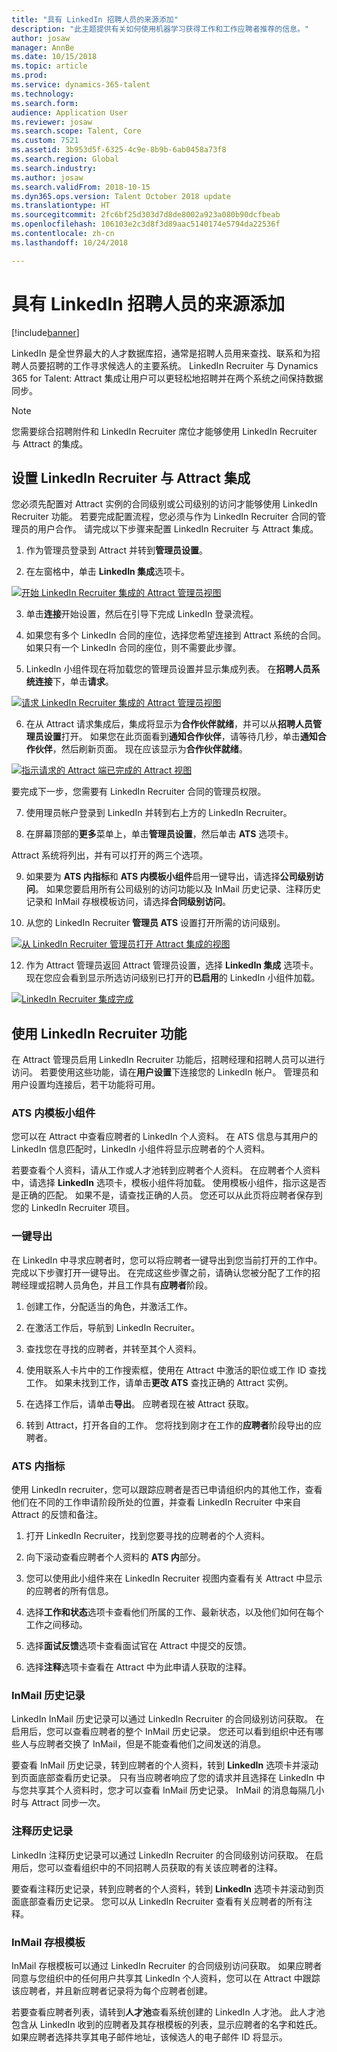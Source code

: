 ```yaml
---
title: "具有 LinkedIn 招聘人员的来源添加"
description: "此主题提供有关如何使用机器学习获得工作和工作应聘者推荐的信息。"
author: josaw
manager: AnnBe
ms.date: 10/15/2018
ms.topic: article
ms.prod: 
ms.service: dynamics-365-talent
ms.technology: 
ms.search.form: 
audience: Application User
ms.reviewer: josaw
ms.search.scope: Talent, Core
ms.custom: 7521
ms.assetid: 3b953d5f-6325-4c9e-8b9b-6ab0458a73f8
ms.search.region: Global
ms.search.industry: 
ms.author: josaw
ms.search.validFrom: 2018-10-15
ms.dyn365.ops.version: Talent October 2018 update
ms.translationtype: HT
ms.sourcegitcommit: 2fc6bf25d303d7d8de8002a923a080b90dcfbeab
ms.openlocfilehash: 106103e2c3d8f3d89aac5140174e5794da22536f
ms.contentlocale: zh-cn
ms.lasthandoff: 10/24/2018

---
```


# <a name="sourcing-with-linkedin-recruiter"></a>具有 LinkedIn 招聘人员的来源添加
[!include[banner](../includes/banner.md)]

LinkedIn 是全世界最大的人才数据库招，通常是招聘人员用来查找、联系和为招聘人员要招聘的工作寻求候选人的主要系统。 LinkedIn Recruiter 与 Dynamics 365 for Talent: Attract 集成让用户可以更轻松地招聘并在两个系统之间保持数据同步。

> [!NOTE]
> 您需要综合招聘附件和 LinkedIn Recruiter 席位才能够使用 LinkedIn Recruiter 与 Attract 的集成。

## <a name="set-up-linkedin-recruiter-with-attract"></a>设置 LinkedIn Recruiter 与 Attract 集成 

您必须先配置对 Attract 实例的合同级别或公司级别的访问才能够使用 LinkedIn Recruiter 功能。 若要完成配置流程，您必须与作为 LinkedIn Recruiter 合同的管理员的用户合作。 请完成以下步骤来配置 LinkedIn Recruiter 与 Attract 集成。

1.  作为管理员登录到 Attract 并转到**管理员设置**。

2.  在左窗格中，单击 **LinkedIn 集成**选项卡。

[![开始 LinkedIn Recruiter 集成的 Attract 管理员视图](./media/LinkedInConnect.png)](./media/LinkedInConnect.png)

3.  单击**连接**开始设置，然后在引导下完成 LinkedIn 登录流程。

4.  如果您有多个 LinkedIn 合同的座位，选择您希望连接到 Attract 系统的合同。 如果只有一个 LinkedIn 合同的座位，则不需要此步骤。

5.  LinkedIn 小组件现在将加载您的管理员设置并显示集成列表。 在**招聘人员系统连接**下，单击**请求**。

[![请求 LinkedIn Recruiter 集成的 Attract 管理员视图](./media/RequestLinkedInRSC.png)](./media/RequestLinkedInRSC.png)

6.  在从 Attract 请求集成后，集成将显示为**合作伙伴就绪**，并可以从**招聘人员管理员设置**打开。 如果您在此页面看到**通知合作伙伴**，请等待几秒，单击**通知合作伙伴**，然后刷新页面。 现在应该显示为**合作伙伴就绪**。

[![指示请求的 Attract 端已完成的 Attract 视图](./media/PartnerReadyRSC.png)](./media/PartnerReadyRSC.png)

要完成下一步，您需要有 LinkedIn Recruiter 合同的管理员权限。

7.  使用理员帐户登录到 LinkedIn 并转到右上方的 LinkedIn Recruiter。 

8. 在屏幕顶部的**更多**菜单上，单击**管理员设置**，然后单击 **ATS** 选项卡。

Attract 系统将列出，并有可以打开的两三个选项。

9. 如果要为 **ATS 内指标**和 **ATS 内模板小组件**启用一键导出，请选择**公司级别访问**。 如果您要启用所有公司级别的访问功能以及 InMail 历史记录、注释历史记录和 InMail 存根模板访问，请选择**合同级别访问**。

10. 从您的 LinkedIn Recruiter **管理员 ATS** 设置打开所需的访问级别。

[![从 LinkedIn Recruiter 管理员打开 Attract 集成的视图](./media/EnableRSC.png)](./media/EnableRSC.png)

12. 作为 Attract 管理员返回 Attract 管理员设置，选择 **LinkedIn 集成** 选项卡。现在您应会看到显示所选访问级别已打开的**已启用**的 LinkedIn 小组件加载。

[![LinkedIn Recruiter 集成完成](./media/RSCSetupComplete.png)](./media/RSCSetupComplete.png)

## <a name="using-linkedin-recruiter-capabilities"></a>使用 LinkedIn Recruiter 功能

在 Attract 管理员启用 LinkedIn Recruiter 功能后，招聘经理和招聘人员可以进行访问。 若要使用这些功能，请在**用户设置**下连接您的 LinkedIn 帐户。 管理员和用户设置均连接后，若干功能将可用。

### <a name="in-ats-profile-widget"></a>ATS 内模板小组件

您可以在 Attract 中查看应聘者的 LinkedIn 个人资料。 在 ATS 信息与其用户的 LinkedIn 信息匹配时，LinkedIn 小组件将显示应聘者的个人资料。

若要查看个人资料，请从工作或人才池转到应聘者个人资料。 在应聘者个人资料中，请选择 **LinkedIn** 选项卡，模板小组件将加载。 使用模板小组件，指示这是否是正确的匹配。 如果不是，请查找正确的人员。 您还可以从此页将应聘者保存到您的 LinkedIn Recruiter 项目。

### <a name="1-click-export"></a>一键导出 

在 LinkedIn 中寻求应聘者时，您可以将应聘者一键导出到您当前打开的工作中。 完成以下步骤打开一键导出。 在完成这些步骤之前，请确认您被分配了工作的招聘经理或招聘人员角色，并且工作具有**应聘者**阶段。

1.  创建工作，分配适当的角色，并激活工作。

2.  在激活工作后，导航到 LinkedIn Recruiter。

3.  查找您在寻找的应聘者，并转至其个人资料。

4.  使用联系人卡片中的工作搜索框，使用在 Attract 中激活的职位或工作 ID 查找工作。 如果未找到工作，请单击**更改 ATS** 查找正确的 Attract 实例。

5. 在选择工作后，请单击**导出**。 应聘者现在被 Attract 获取。

6.  转到 Attract，打开各自的工作。 您将找到刚才在工作的**应聘者**阶段导出的应聘者。

### <a name="in-ats-indicator"></a>ATS 内指标 

使用 LinkedIn recruiter，您可以跟踪应聘者是否已申请组织内的其他工作，查看他们在不同的工作申请阶段所处的位置，并查看 LinkedIn Recruiter 中来自 Attract 的反馈和备注。

1.  打开 LinkedIn Recruiter，找到您要寻找的应聘者的个人资料。

2.  向下滚动查看应聘者个人资料的 **ATS 内**部分。

3.  您可以使用此小组件来在 LinkedIn Recruiter 视图内查看有关 Attract 中显示的应聘者的所有信息。

4.  选择**工作和状态**选项卡查看他们所属的工作、最新状态，以及他们如何在每个工作之间移动。

5.  选择**面试反馈**选项卡查看面试官在 Attract 中提交的反馈。

6.  选择**注释**选项卡查看在 Attract 中为此申请人获取的注释。

### <a name="inmail-history"></a>InMail 历史记录

LinkedIn InMail 历史记录可以通过 LinkedIn Recruiter 的合同级别访问获取。 在启用后，您可以查看应聘者的整个 InMail 历史记录。 您还可以看到组织中还有哪些人与应聘者交换了 InMail，但是不能查看他们之间发送的消息。

要查看 InMail 历史记录，转到应聘者的个人资料，转到 **LinkedIn** 选项卡并滚动到页面底部查看历史记录。 只有当应聘者响应了您的请求并且选择在 LinkedIn 中与您共享其个人资料时，您才可以查看 InMail 历史记录。 InMail 的消息每隔几小时与 Attract 同步一次。

### <a name="notes-history"></a>注释历史记录 

LinkedIn 注释历史记录可以通过 LinkedIn Recruiter 的合同级别访问获取。 在启用后，您可以查看组织中的不同招聘人员获取的有关该应聘者的注释。

要查看注释历史记录，转到应聘者的个人资料，转到 **LinkedIn** 选项卡并滚动到页面底部查看历史记录。 您可以从 LinkedIn Recruiter 查看有关应聘者的所有注释。

### <a name="inmail-stub-profile"></a>InMail 存根模板

InMail 存根模板可以通过 LinkedIn Recruiter 的合同级别访问获取。 如果应聘者同意与您组织中的任何用户共享其 LinkedIn 个人资料，您可以在 Attract 中跟踪该应聘者，并且新应聘者记录将为每个应聘者创建。

若要查看应聘者列表，请转到**人才池**查看系统创建的 LinkedIn 人才池。 此人才池包含从 LinkedIn 收到的应聘者及其存根模板的列表，显示应聘者的名字和姓氏。 如果应聘者选择共享其电子邮件地址，该候选人的电子邮件 ID 将显示。


